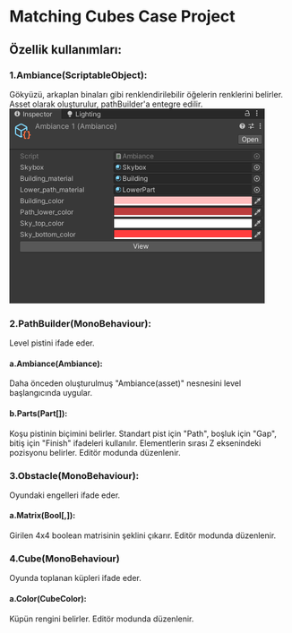 # Matching Cubes Case Project
##  Özellik kullanımları:

### 1.Ambiance(ScriptableObject):
Gökyüzü, arkaplan binaları gibi renklendirilebilir öğelerin renklerini belirler. Asset olarak oluşturulur, pathBuilder'a entegre edilir.
![alt text](https://github.com/tahayky/matching-cubes/blob/main/docs/ambiance.png?raw=true)

### 2.PathBuilder(MonoBehaviour):
Level pistini ifade eder.
#### a.Ambiance(Ambiance):
Daha önceden oluşturulmuş "Ambiance(asset)" nesnesini level başlangıcında uygular.
#### b.Parts(Part[]):
Koşu pistinin biçimini belirler. Standart pist için "Path", boşluk için "Gap", bitiş için "Finish" ifadeleri kullanılır. Elementlerin sırası Z eksenindeki pozisyonu belirler. Editör modunda düzenlenir.

### 3.Obstacle(MonoBehaviour):
Oyundaki engelleri ifade eder.
#### a.Matrix(Bool[,]):
Girilen 4x4 boolean matrisinin şeklini çıkarır. Editör modunda düzenlenir.

### 4.Cube(MonoBehaviour)
Oyunda toplanan küpleri ifade eder.
#### a.Color(CubeColor):
Küpün rengini belirler. Editör modunda düzenlenir.
